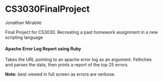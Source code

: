 # CS3030FinalProject

Jonathan Mirabile

Final Project for CS3030. Recreating a past homework assignment in a new scripting language

#### Apache Error Log Report using Ruby

Takes the URL pointing to an apache error log as an argument. Fethches and parses the data, then prints a report of the top 25 errors. 

**Note:** best viewed in full screen as errors are verbose.
